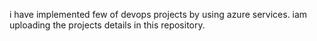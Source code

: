 i have implemented few of devops projects by using azure services.
iam uploading the projects details in this repository.
